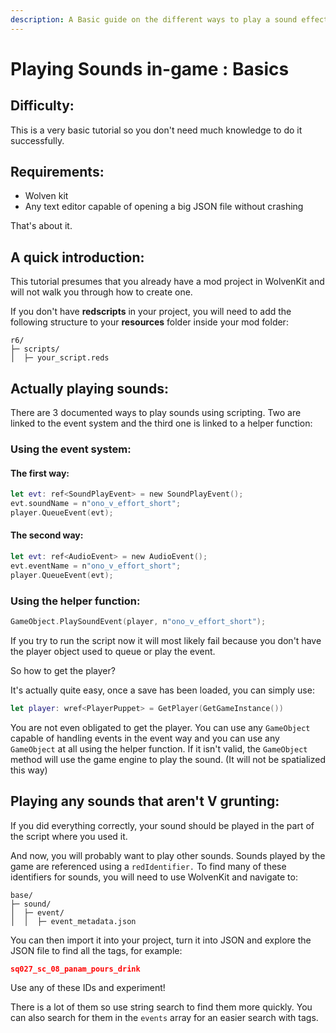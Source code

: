 ```yaml
---
description: A Basic guide on the different ways to play a sound effect in-game
---
```


# Playing Sounds in-game : Basics

## Difficulty:

This is a very basic tutorial so you don't need much knowledge to do it successfully.

## Requirements:

* Wolven kit
* Any text editor capable of opening a big JSON file without crashing

That's about it.

## A quick introduction:

This tutorial presumes that you already have a mod project in WolvenKit and will not walk you through how to create one.

If you don't have **redscripts** in your project, you will need to add the following structure to your **resources** folder inside your mod folder:

```
r6/
├─ scripts/
│  ├─ your_script.reds
```

## Actually playing sounds:

There are 3 documented ways to play sounds using scripting. Two are linked to the event system and the third one is linked to a helper function:

### Using the event system:

#### &#x20;The first way:

```swift
let evt: ref<SoundPlayEvent> = new SoundPlayEvent();
evt.soundName = n"ono_v_effort_short";
player.QueueEvent(evt);
```

#### The second way:

```swift
let evt: ref<AudioEvent> = new AudioEvent();
evt.eventName = n"ono_v_effort_short";
player.QueueEvent(evt);
```

### Using the helper function:

```swift
GameObject.PlaySoundEvent(player, n"ono_v_effort_short");
```

If you try to run the script now it will most likely fail because you don't have the player object used to queue or play the event.

So how to get the player?

It's actually quite easy, once a save has been loaded, you can simply use:

```swift
let player: wref<PlayerPuppet> = GetPlayer(GetGameInstance())
```

You are not even obligated to get the player. You can use any `GameObject` capable of handling events in the event way and you can use any `GameObject` at all using the helper function. If it isn't valid, the `GameObject` method will use the game engine to play the sound. (It will not be spatialized this way)

## Playing any sounds that aren't V grunting:

If you did everything correctly, your sound should be played in the part of the script where you used it.

And now, you will probably want to play other sounds. Sounds played by the game are referenced using a `redIdentifier.` To find many of these identifiers for sounds, you will need to use WolvenKit and navigate to:

```
base/
├─ sound/
│  ├─ event/
│  │  ├─ event_metadata.json
```

You can then import it into your project, turn it into JSON and explore the JSON file to find all the tags, for example:&#x20;

```json
sq027_sc_08_panam_pours_drink
```

Use any of these IDs and experiment!

There is a lot of them so use string search to find them more quickly. You can also search for them in the `events` array for an easier search with tags.
